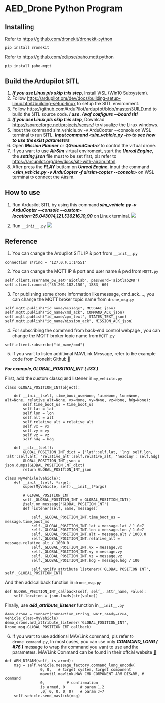 # AED_Drone Python Program

## Installing
Refer to https://github.com/dronekit/dronekit-python
```
pip install dronekit
```
Refer to https://github.com/eclipse/paho.mqtt.python
```
pip install paho-mqtt
```
## Build the Ardupilot SITL
1. ***If you use Linux pls skip this step***, Install WSL (Win10 Subsystem).
2. Follow https://ardupilot.org/dev/docs/building-setup-linux.html#building-setup-linux to setup the SITL environment.
3. Follow https://github.com/ArduPilot/ardupilot/blob/master/BUILD.md to build the SITL source code. ***I use ./waf configure --board sitl***
4. ***If you use Linux pls skip this step***, Download https://sourceforge.net/projects/vcxsrv/ to visualize the Linux windows.
5. Input the command sim_vehicle.py -v ArduCopter --console on WSL terminal to run SITL. ***Input command <sim_vehicle.py -h> to see how to use the exist parameters***
6. Open ***Mission Planner*** or ***QGroundControl*** to control the virtual drone.
7. If you want to use ***AirSim*** virtual enviroment, start the ***Unreal Engine***, the ***setting.json*** file must to be set first, pls refer to https://ardupilot.org/dev/docs/sitl-with-airsim.html.
8. After press the ***PLAY*** buttom on ***Unreal Engine***, input the command ***<sim_vehicle.py -v ArduCopter -f airsim-copter --console>*** on WSL terminal to connect the Airsim.

## How to use

1. Run Ardupilot SITL by using this command ***sim_vehicle.py -v ArduCopter --console --custom-location=25.043014,121.536216,10,90*** on Linux terminal.
![](https://i.imgur.com/0aSJuM0.jpg)

2. Run ```__init__.py``` 
![](https://i.imgur.com/4tUAzUs.png)

## Reference
1. You can change the Ardupilot SITL IP & port from ```__init__.py```
```python=1
connection_string = '127.0.0.1:14551'
```
2. You can change the MQTT IP & port and user name & pwd from ```MQTT.py```
```python=1
self.client.username_pw_set('aiotlab', password='aiotlab208')
self.client.connect("35.201.182.150", 1883, 60)
```
3. For publishing some drone information like message, cmd_ack...., you can change the MQTT broker topic name from ```drone_msg.py```
```python=1
self.mqtt.publish("id_name/message", MESSAGE_json)
self.mqtt.publish("id_name/cmd_ack", COMMAND_ACK_json)
self.mqtt.publish("id_name/apm_text", STATUS_TEXT_json)
self.mqtt.publish("id_name/mission_ack", MISSION_ACK_json)
```
4. For subscribing the command from back-end control webpage , you can change the MQTT broker topic name from ```MQTT.py```
```python=1
self.client.subscribe("id_name/cmd")
```
5. If you want to listen additional MAVLink Message, refer to the example code from Dronekit Github [:link:][create_attribute] 

***For example, GLOBAL_POSITION_INT ( #33 )*** 

First, add the custom classq and listener in ```my_vehicle.py``` 

[create_attribute]: https://github.com/dronekit/dronekit-python/blob/master/examples/create_attribute/create_attribute.py

```python=1
class GLOBAL_POSITION_INT(object):

    def __init__(self, time_boot_us=None, lat=None, lon=None, alt=None, relative_alt=None, vx=None, vy=None, vz=None, hdg=None):
        self.time_boot_us = time_boot_us
        self.lat = lat
        self.lon = lon
        self.alt = alt
        self.relative_alt = relative_alt
        self.vx = vx
        self.vy = vy
        self.vz = vz        
        self.hdg = hdg
        
    def __str__(self):
        GLOBAL_POSITION_INT_dict = {'lat':self.lat, 'lng':self.lon, 'alt':self.alt, 'relative_alt':self.relative_alt, 'heading': self.hdg}
        GLOBAL_POSITION_INT_json = json.dumps(GLOBAL_POSITION_INT_dict)
        return GLOBAL_POSITION_INT_json

```

```python=1
class MyVehicle(Vehicle):
    def __init__(self, *args):
        super(MyVehicle, self).__init__(*args)

        # GLOBAL_POSITION_INT
        self._GLOBAL_POSITION_INT = GLOBAL_POSITION_INT()
        @self.on_message('GLOBAL_POSITION_INT')
        def listener(self, name, message):

            self._GLOBAL_POSITION_INT.time_boot_us = message.time_boot_ms
            self._GLOBAL_POSITION_INT.lat = message.lat / 1.0e7
            self._GLOBAL_POSITION_INT.lon = message.lon / 1.0e7
            self._GLOBAL_POSITION_INT.alt = message.alt / 1000.0
            self._GLOBAL_POSITION_INT.relative_alt = message.relative_alt / 1000.0
            self._GLOBAL_POSITION_INT.vx = message.vx
            self._GLOBAL_POSITION_INT.vy = message.vy
            self._GLOBAL_POSITION_INT.vz = message.vz
            self._GLOBAL_POSITION_INT.hdg = message.hdg / 100

            self.notify_attribute_listeners('GLOBAL_POSITION_INT', self._GLOBAL_POSITION_INT)

```
And then add callback function in ```drone_msg.py```
```python=1
def GLOBAL_POSITION_INT_callback(self, self_, attr_name, value):
    self.location = json.loads(str(value))
```
Finally, use ***add_attribute_listener*** function in ```__init__.py```
```python=1
demo_drone = connect(connection_string, wait_ready=True, vehicle_class=MyVehicle)
demo_drone.add_attribute_listener('GLOBAL_POSITION_INT', Drone_msg.GLOBAL_POSITION_INT_callback)
```
6. If you want to use addtional MAVLink command, pls refer to ```drone_command.py```, In most cases, you can use only ***COMMAND_LONG ( #76 )*** message to wrap the command you want to use and the parameters. MAVLink Command can be found in their offcial website [:link:][MAV_CMD] 

[MAV_CMD]: https://mavlink.io/en/messages/common.html#mav_commands

```python=1
def ARM_DISARM(self, is_armed):
    msg = self.vehicle.message_factory.command_long_encode(
                0, 0,   # target system, target component
                mavutil.mavlink.MAV_CMD_COMPONENT_ARM_DISARM, # command
                0,          # confirmation
                is_armed, 0       # param 1.2
                ,0, 0, 0, 0, 0)   # param 3~7
    self.vehicle.send_mavlink(msg)
```